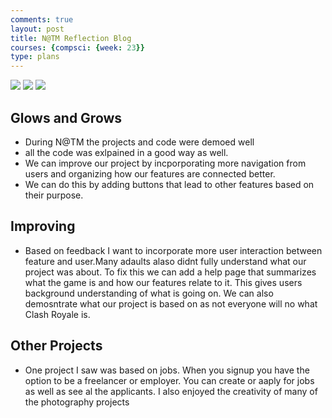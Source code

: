 ```yaml
---
comments: true
layout: post
title: N@TM Reflection Blog
courses: {compsci: {week: 23}}
type: plans
---
```

<html>
<img src = "{{site.baseurl}}/images/demo.png">
<img src = "{{site.baseurl}}/images/demo2.png">
<img src = "{{site.baseurl}}/images/other.png">
</html>

## Glows and Grows
- During N@TM the projects and code were demoed well
- all the code was exlpained in a good way as well. 
- We can improve our project by incporporating more navigation from users and organizing how our features are connected better.
- We can do this by adding buttons that lead to other features based on their purpose.
## Improving
- Based on feedback I want to incorporate more user interaction between feature and user.Many adaults alaso didnt fully understand what our project was about. To fix this we can add a help page that summarizes what the game is and how our features relate to it. This gives users background understanding of what is going on. We can also demosntrate what our project is based on as not everyone will no what Clash Royale is.
## Other Projects
- One project I saw was based on jobs. When you signup you have the option to be a freelancer or employer. You can create or aaply for jobs as well as see al the applicants. I also enjoyed the creativity of many of the photography projects
